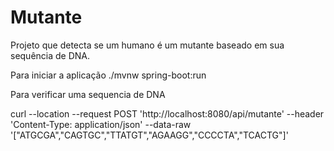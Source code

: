 # Mutante

Projeto que detecta se um humano
é um mutante baseado em sua sequência de DNA.

Para iniciar a aplicação
./mvnw spring-boot:run


Para verificar uma sequencia de DNA

curl --location --request POST 'http://localhost:8080/api/mutante'
--header 'Content-Type: application/json'
--data-raw '["ATGCGA","CAGTGC","TTATGT","AGAAGG","CCCCTA","TCACTG"]'




